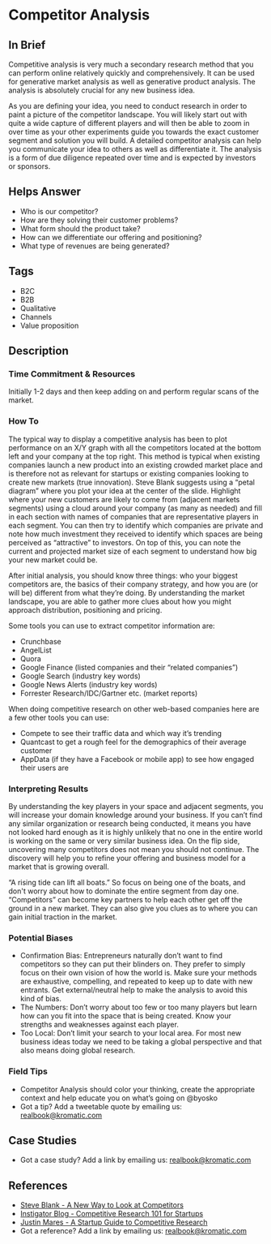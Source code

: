 # Competitor Analysis

## In Brief
Competitive analysis is very much a secondary research method that you can perform online relatively quickly and comprehensively. It can be used for generative market analysis as well as generative product analysis. The analysis is absolutely crucial for any new business idea. 

As you are defining your idea, you need to conduct research in order to paint a picture of the competitor landscape. You will likely start out with quite a wide capture of different players and will then be able to zoom in over time as your other experiments guide you towards the exact customer segment and solution you will build. A detailed competitor analysis can help you communicate your idea to others as well as differentiate it. The analysis is a form of due diligence repeated over time and is expected by investors or sponsors. 

## Helps Answer
- Who is our competitor?
- How are they solving their customer problems?
- What form should the product take?
- How can we differentiate our offering and positioning?
- What type of revenues are being generated?

## Tags
- B2C
- B2B
- Qualitative
- Channels
- Value proposition

## Description

### Time Commitment & Resources
Initially 1-2 days and then keep adding on and perform regular scans of the market.

### How To
The typical way to display a competitive analysis has been to plot performance on an X/Y graph with all the competitors located at the bottom left and your company at the top right. This method is typical when existing companies launch a new product into an existing crowded market place and is therefore not as relevant for startups or existing companies looking to create new markets (true innovation). Steve Blank suggests using a “petal diagram” where you plot your idea at the center of the slide. Highlight where your new customers are likely to come from (adjacent markets segments) using a cloud around your company (as many as needed) and fill in each section with names of companies that are representative players in each segment. You can then try to identify which companies are private and note how much investment they received to identify which spaces are being perceived as “attractive” to investors. On top of this, you can note the current and projected market size of each segment to understand how big your new market could be.

After initial analysis, you should know three things: who your biggest competitors are, the basics of their company strategy, and how you are (or will be) different from what they’re doing. By understanding the market landscape, you are able to gather more clues about how you might approach distribution, positioning and pricing. 

Some tools you can use to extract competitor information are:
- Crunchbase
- AngelList
- Quora
- Google Finance (listed companies and their “related companies”)
- Google Search (industry key words)
- Google News Alerts (industry key words) 
- Forrester Research/IDC/Gartner etc. (market reports)

When doing competitive research on other web-based companies here are a few other tools you can use:
- Compete to see their traffic data and which way it’s trending
- Quantcast to get a rough feel for the demographics of their average customer
- AppData (if they have a Facebook or mobile app) to see how engaged their users are

### Interpreting Results
By understanding the key players in your space and adjacent segments, you will increase your domain knowledge around your business. If you can’t find any similar organization or research being conducted, it means you have not looked hard enough as it is highly unlikely that no one in the entire world is working on the same or very similar business idea. On the flip side, uncovering many competitors does not mean you should not continue. The discovery will help you to refine your offering and business model for a market that is growing overall. 

“A rising tide can lift all boats.” So focus on being one of the boats, and don't worry about how to dominate the entire segment from day one. “Competitors” can become key partners to help each other get off the ground in a new market. They can also give you clues as to where you can gain initial traction in the market. 

### Potential Biases
- Confirmation Bias: Entrepreneurs naturally don’t want to find competitors so they can put their blinders on. They prefer to simply focus on their own vision of how the world is. Make sure your methods are exhaustive, compelling, and repeated to keep up to date with new entrants. Get external/neutral help to make the analysis to avoid this kind of bias.
- The Numbers: Don’t worry about too few or too many players but learn how can you fit into the space that is being created. Know your strengths and weaknesses against each player. 
- Too Local: Don’t limit your search to your local area. For most new business ideas today we need to be taking a global perspective and that also means doing global research. 

### Field Tips
- Competitor Analysis should color your thinking, create the appropriate context and help educate you on what’s going on @byosko
- Got a tip? Add a tweetable quote by emailing us: [realbook@kromatic.com](realbook@kromatic.com)

## Case Studies
- Got a case study? Add a link by emailing us: [realbook@kromatic.com](realbook@kromatic.com)

## References
- [Steve Blank - A New Way to Look at Competitors](https://steveblank.com/2013/11/08/a-new-way-to-look-at-competitors/)
- [Instigator Blog - Competitive Research 101 for Startups](http://www.instigatorblog.com/competitive-research-101-for-startups/2011/08/30/)
- [Justin Mares - A Startup Guide to Competitive Research](http://justinmares.com/a-startup-guide-to-competitive-research/)
- Got a reference? Add a link by emailing us: [realbook@kromatic.com](realbook@kromatic.com)